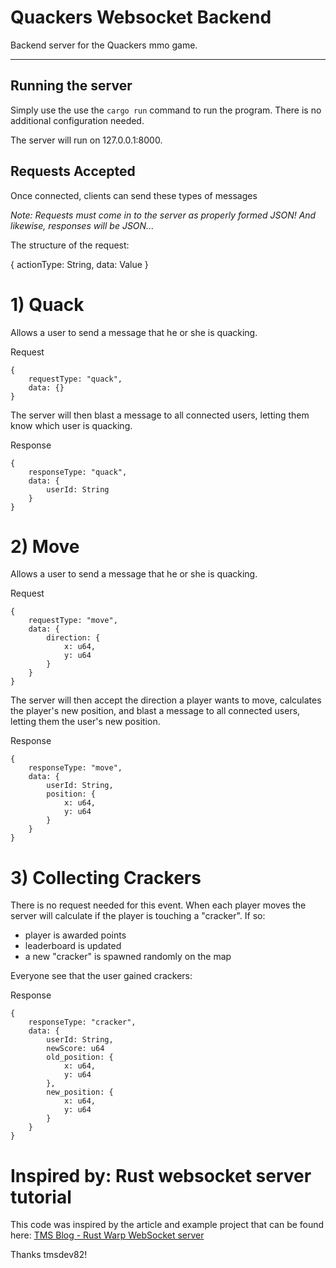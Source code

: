 # Quackers Websocket Backend

Backend server for the Quackers mmo game.  

--- 

## Running the server

Simply use the use the `cargo run` command to run the program. There is no additional configuration needed.

The server will run on 127.0.0.1:8000.


## Requests Accepted

Once connected, clients can send these types of messages 

_Note: Requests must come in to the server as properly formed JSON! And likewise, responses will be JSON..._

The structure of the request:

{
    actionType: String,
    data:       Value
}


# 1) Quack

Allows a user to send a message that he or she is quacking. 

Request 
```
{
    requestType: "quack",
    data: {}
}
```

The server will then blast a message to all connected users, letting them know which user is quacking.

Response
```
{
    responseType: "quack",
    data: {
        userId: String
    }
}
```


# 2) Move

Allows a user to send a message that he or she is quacking. 

Request 
```
{
    requestType: "move",
    data: {
        direction: {
            x: u64,
            y: u64
        }
    }
}
```

The server will then accept the direction a player wants to move, calculates the player's new position, and blast a message to all connected users, letting them the user's new position.

Response
```
{
    responseType: "move",
    data: {
        userId: String,
        position: {
            x: u64,
            y: u64
        }
    }
}
```


# 3) Collecting Crackers

There is no request needed for this event. When each player moves the server will calculate if the player is touching a "cracker". If so:
- player is awarded points
- leaderboard is updated
- a new "cracker" is spawned randomly on the map

Everyone see that the user gained crackers:

Response
```
{
    responseType: "cracker",
    data: {
        userId: String,
        newScore: u64
        old_position: {
            x: u64,
            y: u64
        },
        new_position: {
            x: u64,
            y: u64
        }
    }
}
```


# Inspired by: Rust websocket server tutorial

This code was inspired by the article and example project that can be found here: [TMS Blog - Rust Warp WebSocket server](https://tms-dev-blog.com/build-basic-rust-websocket-server/)

Thanks tmsdev82!

